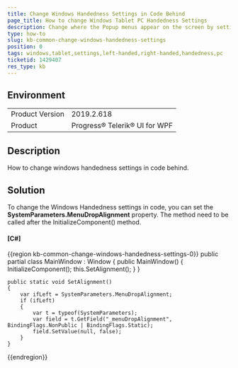 ```yaml
---
title: Change Windows Handedness Settings in Code Behind
page_title: How to change Windows Tablet PC Handedness Settings
description: Change where the Popup menus appear on the screen by setting SystemParameters.MenuDropAlignment
type: how-to
slug: kb-common-change-windows-handedness-settings
position: 0
tags: windows,tablet,settings,left-handed,right-handed,handedness,pc
ticketid: 1429407
res_type: kb
---
```


## Environment
<table>
    <tbody>
	    <tr>
	    	<td>Product Version</td>
	    	<td>2019.2.618</td>
	    </tr>
	    <tr>
	    	<td>Product</td>
	    	<td>Progress® Telerik® UI for WPF</td>
	    </tr>
    </tbody>
</table>

## Description

How to change windows handedness settings in code behind.

## Solution

To change the Windows Handedness settings in code, you can set the __SystemParameters.MenuDropAlignment__ property. The method need to be called after the InitializeComponent() method.

#### __[C#]__
{{region kb-common-change-windows-handedness-settings-0}}
	public partial class MainWindow : Window
	{
		public MainWindow()
		{
			InitializeComponent();
			this.SetAlignment();
		}
	}

	public static void SetAlignment()
	{
		var ifLeft = SystemParameters.MenuDropAlignment;	  
		if (ifLeft)
		{
			var t = typeof(SystemParameters);
			var field = t.GetField("_menuDropAlignment", BindingFlags.NonPublic | BindingFlags.Static);
			field.SetValue(null, false);
		}
	}
{{endregion}}
